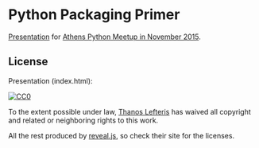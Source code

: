 # Python Packaging Primer

[Presentation](https://alefteris.github.io/python-packaging-primer-presentation/) for [Athens Python Meetup in November 2015](http://www.meetup.com/Athens-Python-Users-Meetup/events/226099943/).

## License

Presentation (index.html):

[![CC0](https://i.creativecommons.org/p/zero/1.0/88x31.png)](https://creativecommons.org/publicdomain/zero/1.0/)

To the extent possible under law, [Thanos Lefteris](http://thanoslefteris.com) has waived all copyright and related or neighboring rights to this work.

All the rest produced by [reveal.js](https://github.com/hakimel/reveal.js), so check their site for the licenses.
